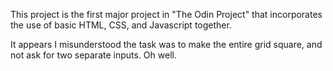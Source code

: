 This project is the first major project in "The Odin Project" that incorporates the use of basic HTML, CSS, and Javascript together.

It appears I misunderstood the task was to make the entire grid square, and not ask for two separate inputs. Oh well.